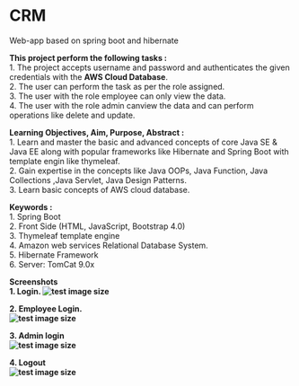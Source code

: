 # CRM
Web-app based on spring boot and hibernate

<B>This project perform the following tasks :</B><BR>
    1. The project accepts username and password and authenticates the given credentials with the <B>AWS Cloud Database</B>.<br>
    2. The user can perform the task as per the role assigned.<br>
    3. The user with the role employee can only view the data.<br>
    4. The user with the role admin canview the data and can perform operations like delete and update.<br>
  
  <B>Learning Objectives, Aim, Purpose, Abstract :</B><BR>
    1. Learn and master the basic and advanced concepts of core Java SE & Java EE along with popular frameworks like Hibernate and Spring Boot with template engin like thymeleaf.<br>
    2. Gain expertise in the concepts like Java OOPs, Java Function, Java Collections ,Java Servlet, Java Design Patterns.<br>
    3. Learn basic concepts of AWS cloud database.
  
  
  <B>Keywords :</B><BR>
    1. Spring Boot<br>
    2. Front Side (HTML, JavaScript, Bootstrap 4.0)<br>
    3. Thymeleaf template engine<br>
    4. Amazon web services Relational Database System.<br>
    5. Hibernate Framework<br>
    6. Server: TomCat 9.0x
  
  <B>Screenshots</B><BR>
    <B>1. Login. 
  ![test image size](https://github.com/kushalagrawal1998/CRM/tree/master/ss/login.png)<BR>
    
  <B>2. Employee Login.</B><BR>
  ![test image size](https://github.com/kushalagrawal1998/CRM/tree/master/ss/simple.png)
  
  
  <B>3. Admin login </B><BR>
  ![test image size](https://github.com/kushalagrawal1998/CRM/tree/master/ss/role_employee.png)
  
  
  <B>4. Logout </B><BR>
  ![test image size](https://github.com/kushalagrawal1998/CRM/tree/master/ss/logout.png)
